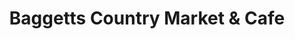 ---
title: "Baggetts Country Market & Cafe"
url: /cedar-hill/baggetts-country-market-und-cafe/
shop: Lebensmittel
---